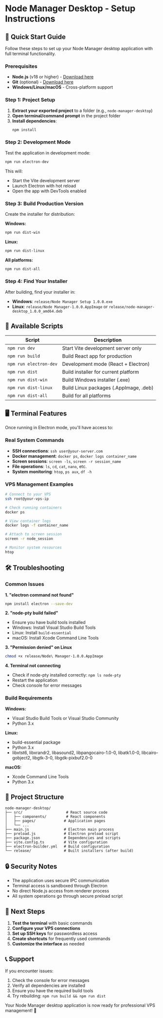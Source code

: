 # Node Manager Desktop - Setup Instructions

## 🚀 Quick Start Guide

Follow these steps to set up your Node Manager desktop application with full terminal functionality.

### Prerequisites

- **Node.js** (v18 or higher) - [Download here](https://nodejs.org/)
- **Git** (optional) - [Download here](https://git-scm.com/)
- **Windows/Linux/macOS** - Cross-platform support

### Step 1: Project Setup

1. **Extract your exported project** to a folder (e.g., `node-manager-desktop`)
2. **Open terminal/command prompt** in the project folder
3. **Install dependencies**:
   ```bash
   npm install
   ```

### Step 2: Development Mode

Test the application in development mode:

```bash
npm run electron-dev
```

This will:
- Start the Vite development server
- Launch Electron with hot reload
- Open the app with DevTools enabled

### Step 3: Build Production Version

Create the installer for distribution:

**Windows:**
```bash
npm run dist-win
```

**Linux:**
```bash
npm run dist-linux
```

**All platforms:**
```bash
npm run dist-all
```

### Step 4: Find Your Installer

After building, find your installer in:
- **Windows**: `release/Node Manager Setup 1.0.0.exe`
- **Linux**: `release/Node Manager-1.0.0.AppImage` or `release/node-manager-desktop_1.0.0_amd64.deb`

## 🔧 Available Scripts

| Script | Description |
|--------|-------------|
| `npm run dev` | Start Vite development server only |
| `npm run build` | Build React app for production |
| `npm run electron-dev` | Development mode (React + Electron) |
| `npm run dist` | Build installer for current platform |
| `npm run dist-win` | Build Windows installer (.exe) |
| `npm run dist-linux` | Build Linux packages (.AppImage, .deb) |
| `npm run dist-all` | Build for all platforms |

## 🖥️ Terminal Features

Once running in Electron mode, you'll have access to:

### Real System Commands
- **SSH connections**: `ssh user@your-server.com`
- **Docker management**: `docker ps`, `docker logs container_name`
- **Screen sessions**: `screen -ls`, `screen -r session_name`
- **File operations**: `ls`, `cd`, `cat`, `nano`, etc.
- **System monitoring**: `htop`, `ps aux`, `df -h`

### VPS Management Examples
```bash
# Connect to your VPS
ssh root@your-vps-ip

# Check running containers
docker ps

# View container logs
docker logs -f container_name

# Attach to screen session
screen -r node_session

# Monitor system resources
htop
```

## 🛠️ Troubleshooting

### Common Issues

**1. "electron command not found"**
```bash
npm install electron --save-dev
```

**2. "node-pty build failed"**
- Ensure you have build tools installed
- Windows: Install Visual Studio Build Tools
- Linux: Install `build-essential`
- macOS: Install Xcode Command Line Tools

**3. "Permission denied" on Linux**
```bash
chmod +x release/Node\ Manager-1.0.0.AppImage
```

**4. Terminal not connecting**
- Check if node-pty installed correctly: `npm ls node-pty`
- Restart the application
- Check console for error messages

### Build Requirements

**Windows:**
- Visual Studio Build Tools or Visual Studio Community
- Python 3.x

**Linux:**
- build-essential package
- Python 3.x
- libxtst6, libxrandr2, libasound2, libpangocairo-1.0-0, libatk1.0-0, libcairo-gobject2, libgtk-3-0, libgdk-pixbuf2.0-0

**macOS:**
- Xcode Command Line Tools
- Python 3.x

## 📁 Project Structure

```
node-manager-desktop/
├── src/                    # React source code
│   ├── components/         # React components
│   ├── pages/             # Application pages
│   └── ...
├── main.js                # Electron main process
├── preload.js             # Electron preload script
├── package.json           # Dependencies and scripts
├── vite.config.ts         # Vite configuration
├── electron-builder.yml   # Build configuration
└── release/               # Built installers (after build)
```

## 🔒 Security Notes

- The application uses secure IPC communication
- Terminal access is sandboxed through Electron
- No direct Node.js access from renderer process
- All system operations go through secure preload script

## 🎯 Next Steps

1. **Test the terminal** with basic commands
2. **Configure your VPS connections** 
3. **Set up SSH keys** for passwordless access
4. **Create shortcuts** for frequently used commands
5. **Customize the interface** as needed

## 📞 Support

If you encounter issues:
1. Check the console for error messages
2. Verify all dependencies are installed
3. Ensure you have the required build tools
4. Try rebuilding: `npm run build && npm run dist`

Your Node Manager desktop application is now ready for professional VPS management! 🚀